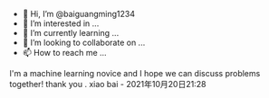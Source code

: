 - 👋 Hi, I’m @baiguangming1234
- 👀 I’m interested in ...
- 🌱 I’m currently learning ...
- 💞️ I’m looking to collaborate on ...
- 📫 How to reach me ...

<!---
baiguangming1234/baiguangming1234 is a ✨ special ✨ repository because its `README.md` (this file) appears on your GitHub profile.
You can click the Preview link to take a look at your changes.
--->
I'm a machine learning  novice and I hope we can discuss problems together!
thank you . 
xiao bai - 2021年10月20日21:28

